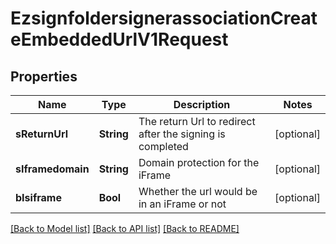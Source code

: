 # EzsignfoldersignerassociationCreateEmbeddedUrlV1Request

## Properties
Name | Type | Description | Notes
------------ | ------------- | ------------- | -------------
**sReturnUrl** | **String** | The return Url to redirect after the signing is completed | [optional] 
**sIframedomain** | **String** | Domain protection for the iFrame | [optional] 
**bIsiframe** | **Bool** | Whether the url would be in an iFrame or not | [optional] 

[[Back to Model list]](../README.md#documentation-for-models) [[Back to API list]](../README.md#documentation-for-api-endpoints) [[Back to README]](../README.md)


